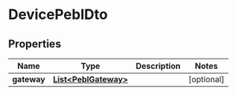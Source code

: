 

# DevicePeblDto


## Properties

| Name | Type | Description | Notes |
|------------ | ------------- | ------------- | -------------|
|**gateway** | [**List&lt;PeblGateway&gt;**](PeblGateway.md) |  |  [optional] |



